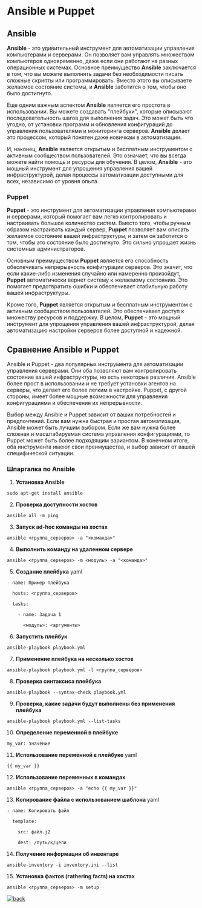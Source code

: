 # Ansible и Puppet

## Ansible

**Ansible** - это удивительный инструмент для автоматизации управления компьютерами и серверами. Он позволяет вам управлять множеством компьютеров одновременно, даже если они работают на разных операционных системах. Основное преимущество **Ansible** заключается в том, что вы можете выполнять задачи без необходимости писать сложные скрипты или программировать. Вместо этого вы описываете желаемое состояние системы, и **Ansible** заботится о том, чтобы оно было достигнуто.

Еще одним важным аспектом **Ansible** является его простота в использовании. Вы можете создавать "плейбуки", которые описывают последовательность шагов для выполнения задач. Это может быть что угодно, от установки программ и обновления конфигураций до управления пользователями и мониторинга серверов. **Ansible** делает это процессом, который понятен даже новичкам в автоматизации.

И, наконец, **Ansible** является открытым и бесплатным инструментом с активным сообществом пользователей. Это означает, что вы всегда можете найти помощь и ресурсы для обучения. В целом, **Ansible** - это мощный инструмент для упрощения управления вашей инфраструктурой, делая процессы автоматизации доступными для всех, независимо от уровня опыта.

### Puppet

**Puppet** - это инструмент для автоматизации управления компьютерами и серверами, который помогает вам легко контролировать и настраивать большое количество систем. Вместо того, чтобы ручным образом настраивать каждый сервер, **Puppet** позволяет вам описать желаемое состояние вашей инфраструктуры, и затем он заботится о том, чтобы это состояние было достигнуто. Это сильно упрощает жизнь системных администраторов.

Основным преимуществом **Puppet** является его способность обеспечивать непрерывность конфигурации серверов. Это значит, что если какие-либо изменения случайно или намеренно произойдут, **Puppet** автоматически вернет систему к желаемому состоянию. Это помогает предотвратить ошибки и обеспечивает стабильную работу вашей инфраструктуры.

Кроме того, **Puppet** является открытым и бесплатным инструментом с активным сообществом пользователей. Это обеспечивает доступ к множеству ресурсов и поддержку. В целом, **Puppet** - это мощный инструмент для упрощения управления вашей инфраструктурой, делая автоматизацию настройки серверов более доступной и надежной.

## Сравнение Ansible и Puppet 

Ansible и Puppet - два популярных инструмента для автоматизации управления серверами. Они оба позволяют вам контролировать состояние вашей инфраструктуры, но есть некоторые различия. Ansible более прост в использовании и не требует установки агентов на серверы, что делает его более легким в настройке. Puppet, с другой стороны, имеет более мощные возможности для управления конфигурациями и обеспечения их непрерывности.

Выбор между Ansible и Puppet зависит от ваших потребностей и предпочтений. Если вам нужна быстрая и простая автоматизация, Ansible может быть лучшим выбором. Если же вам нужна более сложная и масштабируемая система управления конфигурациями, то Puppet может быть более подходящим вариантом. В конечном итоге, оба инструмента имеют свои преимущества, и выбор зависит от вашей специфической ситуации.

### Шпаргалка по Ansible

1. **Установка Ansible**

`sudo apt-get install ansible`

2. **Проверка доступности хостов**

`ansible all -m ping`

3. **Запуск ad-hoc команды на хостах**

`ansible <группа_серверов> -a "<команда>"`

4. **Выполнить команду на удаленном сервере**

`ansible <группа_серверов> -m <модуль> -a "<команда>"`

5. **Создание плейбука** yaml

`- name: Пример плейбука`

`  hosts: <группа_серверов>`

`  tasks:`

`    - name: Задача 1`

`      <модуль>: <аргументы>`

6. **Запустить плейбук**

`ansible-playbook playbook.yml`

7. **Применение плейбука на несколько хостов**

`ansible-playbook playbook.yml -l <группа_серверов>`

8. **Проверка синтаксиса плейбука**

`ansible-playbook --syntax-check playbook.yml`

9. **Проверка, какие задачи будут выполнены без применения плейбука**

`ansible-playbook playbook.yml --list-tasks`

10. **Определение переменной в плейбуке**

`my_var: значение`

11. **Использование переменной в плейбуке** yaml

`{{ my_var }}`

12. **Использование переменных в командах**

`ansible <группа_серверов> -a "echo {{ my_var }}"`

13. **Копирование файла с использованием шаблона** yaml

`- name: Копировать файл`

`  template:`

`    src: файл.j2`

`    dest: /путь/к/цели`

14. **Получение информации об инвентаре**

`ansible-inventory -i inventory.ini --list`

15. **Установка фактов (гathering facts) на хостах**

`ansible <группа_серверов> -m setup`

[![back](https://img.shields.io/badge/в_оглавление-646464)](README.md)